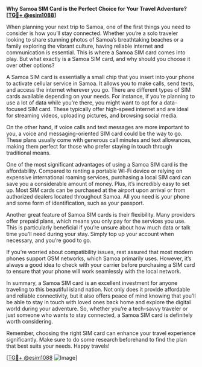 **Why Samoa SIM Card is the Perfect Choice for Your Travel Adventure? [[TG💪+ @esim1088](https://t.me/s/esim1088)]**

When planning your next trip to Samoa, one of the first things you need to consider is how you’ll stay connected. Whether you’re a solo traveler looking to share stunning photos of Samoa’s breathtaking beaches or a family exploring the vibrant culture, having reliable internet and communication is essential. This is where a Samoa SIM card comes into play. But what exactly is a Samoa SIM card, and why should you choose it over other options?

A Samoa SIM card is essentially a small chip that you insert into your phone to activate cellular service in Samoa. It allows you to make calls, send texts, and access the internet wherever you go. There are different types of SIM cards available depending on your needs. For instance, if you’re planning to use a lot of data while you’re there, you might want to opt for a data-focused SIM card. These typically offer high-speed internet and are ideal for streaming videos, uploading pictures, and browsing social media.

On the other hand, if voice calls and text messages are more important to you, a voice and messaging-oriented SIM card could be the way to go. These plans usually come with generous call minutes and text allowances, making them perfect for those who prefer staying in touch through traditional means.

One of the most significant advantages of using a Samoa SIM card is the affordability. Compared to renting a portable Wi-Fi device or relying on expensive international roaming services, purchasing a local SIM card can save you a considerable amount of money. Plus, it’s incredibly easy to set up. Most SIM cards can be purchased at the airport upon arrival or from authorized dealers located throughout Samoa. All you need is your phone and some form of identification, such as your passport.

Another great feature of Samoa SIM cards is their flexibility. Many providers offer prepaid plans, which means you only pay for the services you use. This is particularly beneficial if you’re unsure about how much data or talk time you’ll need during your stay. Simply top up your account when necessary, and you’re good to go.

If you’re worried about compatibility issues, rest assured that most modern phones support GSM networks, which Samoa primarily uses. However, it’s always a good idea to check with your carrier before purchasing a SIM card to ensure that your phone will work seamlessly with the local network.

In summary, a Samoa SIM card is an excellent investment for anyone traveling to this beautiful island nation. Not only does it provide affordable and reliable connectivity, but it also offers peace of mind knowing that you’ll be able to stay in touch with loved ones back home and explore the digital world during your adventure. So, whether you’re a tech-savvy traveler or just someone who wants to stay connected, a Samoa SIM card is definitely worth considering.

Remember, choosing the right SIM card can enhance your travel experience significantly. Make sure to do some research beforehand to find the plan that best suits your needs. Happy travels!

[[TG💪+ @esim1088](https://t.me/s/esim1088) ![Image](https://i.postimg.cc/Y0z9fWf4/image.png)]